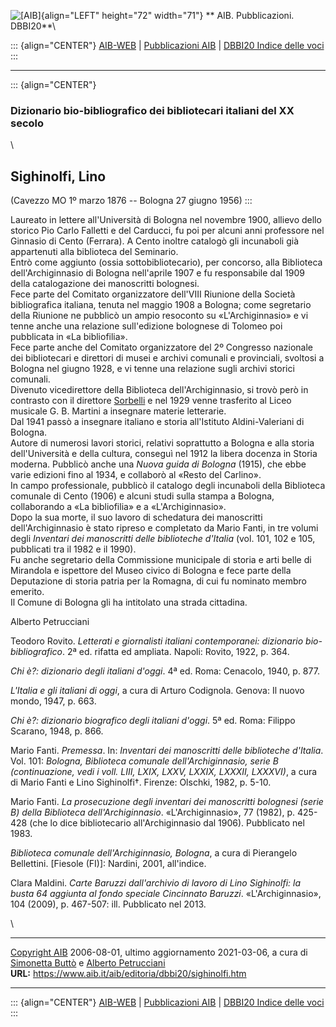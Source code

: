 ![\[AIB\]](/aib/wi/aibv72.gif){align="LEFT" height="72" width="71"}
** AIB. Pubblicazioni. DBBI20**\

::: {align="CENTER"}
[AIB-WEB](/) \| [Pubblicazioni AIB](/pubblicazioni/) \| [DBBI20 Indice
delle voci](dbbi20.htm)
:::

------------------------------------------------------------------------

::: {align="CENTER"}
### Dizionario bio-bibliografico dei bibliotecari italiani del XX secolo

\

## Sighinolfi, Lino

(Cavezzo MO 1º marzo 1876 -- Bologna 27 giugno 1956)
:::

Laureato in lettere all\'Università di Bologna nel novembre 1900,
allievo dello storico Pio Carlo Falletti e del Carducci, fu poi per
alcuni anni professore nel Ginnasio di Cento (Ferrara). A Cento inoltre
catalogò gli incunaboli già appartenuti alla biblioteca del Seminario.\
Entrò come aggiunto (ossia sottobibliotecario), per concorso, alla
Biblioteca dell\'Archiginnasio di Bologna nell\'aprile 1907 e fu
responsabile dal 1909 della catalogazione dei manoscritti bolognesi.\
Fece parte del Comitato organizzatore dell\'VIII Riunione della Società
bibliografica italiana, tenuta nel maggio 1908 a Bologna; come
segretario della Riunione ne pubblicò un ampio resoconto su
«L\'Archiginnasio» e vi tenne anche una relazione sull\'edizione
bolognese di Tolomeo poi pubblicata in «La bibliofilia».\
Fece parte anche del Comitato organizzatore del 2º Congresso nazionale
dei bibliotecari e direttori di musei e archivi comunali e provinciali,
svoltosi a Bologna nel giugno 1928, e vi tenne una relazione sugli
archivi storici comunali.\
Divenuto vicedirettore della Biblioteca dell\'Archiginnasio, si trovò
però in contrasto con il direttore [Sorbelli](sorbelli.htm) e nel 1929
venne trasferito al Liceo musicale G. B. Martini a insegnare materie
letterarie.\
Dal 1941 passò a insegnare italiano e storia all\'Istituto
Aldini-Valeriani di Bologna.\
Autore di numerosi lavori storici, relativi soprattutto a Bologna e alla
storia dell\'Università e della cultura, conseguì nel 1912 la libera
docenza in Storia moderna. Pubblicò anche una *Nuova guida di Bologna*
(1915), che ebbe varie edizioni fino al 1934, e collaborò al «Resto del
Carlino».\
In campo professionale, pubblicò il catalogo degli incunaboli della
Biblioteca comunale di Cento (1906) e alcuni studi sulla stampa a
Bologna, collaborando a «La bibliofilia» e a «L\'Archiginnasio».\
Dopo la sua morte, il suo lavoro di schedatura dei manoscritti
dell\'Archiginnasio è stato ripreso e completato da Mario Fanti, in tre
volumi degli *Inventari dei manoscritti delle biblioteche d\'Italia*
(vol. 101, 102 e 105, pubblicati tra il 1982 e il 1990).\
Fu anche segretario della Commissione municipale di storia e arti belle
di Mirandola e ispettore del Museo civico di Bologna e fece parte della
Deputazione di storia patria per la Romagna, di cui fu nominato membro
emerito.\
Il Comune di Bologna gli ha intitolato una strada cittadina.

Alberto Petrucciani

Teodoro Rovito. *Letterati e giornalisti italiani contemporanei:
dizionario bio-bibliografico*. 2ª ed. rifatta ed ampliata. Napoli:
Rovito, 1922, p. 364.

*Chi è?: dizionario degli italiani d\'oggi*. 4ª ed. Roma: Cenacolo,
1940, p. 877.

*L\'Italia e gli italiani di oggi*, a cura di Arturo Codignola. Genova:
Il nuovo mondo, 1947, p. 663.

*Chi è?: dizionario biografico degli italiani d\'oggi*. 5ª ed. Roma:
Filippo Scarano, 1948, p. 866.

Mario Fanti. *Premessa*. In: *Inventari dei manoscritti delle
biblioteche d\'Italia*. Vol. 101: *Bologna, Biblioteca comunale
dell\'Archiginnasio, serie B (continuazione, vedi i voll. LIII, LXIX,
LXXV, LXXIX, LXXXII, LXXXVI)*, a cura di Mario Fanti e Lino Sighinolfi†.
Firenze: Olschki, 1982, p. 5-10.

Mario Fanti. *La prosecuzione degli inventari dei manoscritti bolognesi
(serie B) della Biblioteca dell\'Archiginnasio*. «L\'Archiginnasio», 77
(1982), p. 425-428 (che lo dice bibliotecario all\'Archiginnasio dal
1906). Pubblicato nel 1983.

*Biblioteca comunale dell\'Archiginnasio, Bologna*, a cura di Pierangelo
Bellettini. \[Fiesole (FI)\]: Nardini, 2001, all\'indice.

Clara Maldini. *Carte Baruzzi dall\'archivio di lavoro di Lino
Sighinolfi: la busta 64 aggiunta al fondo speciale Cincinnato Baruzzi*.
«L\'Archiginnasio», 104 (2009), p. 467-507: ill. Pubblicato nel 2013.

\

------------------------------------------------------------------------

[Copyright AIB](/su-questo-sito/dichiarazione-di-copyright-aib-web/)
2006-08-01, ultimo aggiornamento 2021-03-06, a cura di [Simonetta
Buttò](/aib/redazione3.htm) e [Alberto
Petrucciani](/su-questo-sito/redazione-aib-web/)\
**URL:** https://www.aib.it/aib/editoria/dbbi20/sighinolfi.htm

------------------------------------------------------------------------

::: {align="CENTER"}
[AIB-WEB](/) \| [Pubblicazioni AIB](/pubblicazioni/) \| [DBBI20 Indice
delle voci](dbbi20.htm)
:::
